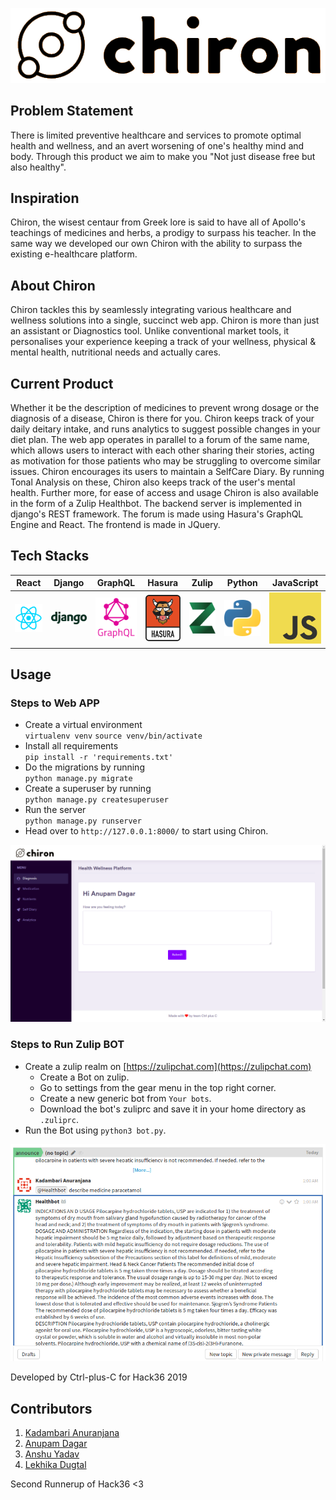 ![](./drug/static/chiron.png)

## Problem Statement
There is limited preventive healthcare and services to promote optimal health and wellness, and an avert worsening of one's healthy mind and body. Through this product we aim to make you "Not just disease free but also healthy".

## Inspiration
Chiron, the wisest centaur from Greek lore is said to have all of Apollo's teachings of medicines and herbs, a prodigy to surpass his teacher. In the same way we developed our own Chiron with the ability to surpass the existing e-healthcare platform.

## About Chiron
Chiron tackles this by seamlessly integrating various healthcare and wellness solutions into a single, succinct web app. Chiron is more than just an assistant or Diagnostics tool. Unlike conventional market tools, it personalises your experience keeping a track of your wellness, physical & mental health, nutritional needs and actually cares.

## Current Product
Whether it be the description of medicines to prevent wrong dosage or the diagnosis of a disease, Chiron is there for you. Chiron keeps track of your daily deitary intake, and runs analytics to suggest possible changes in your diet plan. The web app operates in parallel to a forum of the same name, which allows users to interact with each other sharing their stories, acting as motivation for those patients who may be struggling to overcome similar issues. Chiron encourages its users to maintain a SelfCare Diary. By running Tonal Analysis on these, Chiron also keeps track of the user's mental health. Further more, for ease of access and usage Chiron is also available in the form of a Zulip Healthbot. The backend server is implemented in django's REST framework. The forum is made using Hasura's GraphQL Engine and React. The frontend is made in JQuery.

## Tech Stacks
React|Django|GraphQL|Hasura|Zulip|Python|JavaScript|
:---:|:----:|:-----:|:----:|:---:|:----:|:--------:|
![](./Images/react.png)|![](./Images/django.png)|![](./Images/graphql.png)|![](./Images/hasura.png)|![](./Images/zulip.png)|![](./Images/python.png)|![](./Images/JavaScript.png)|

## Usage
 ### Steps to Web APP
* Create a virtual environment  
`virtualenv venv`
`source venv/bin/activate`
* Install all requirements  
`pip install -r 'requirements.txt'`
* Do the migrations by running  
`python manage.py migrate`
* Create a superuser by running  
`python manage.py createsuperuser`
* Run the server  
`python manage.py runserver`
* Head over to `http://127.0.0.1:8000/` to start using Chiron.

![](./Images/home.png)

 ### Steps to Run Zulip BOT
* Create a zulip realm on [https://zulipchat.com](https://zulipchat.com)
    - Create a Bot on zulip.
    - Go to settings from the gear menu in the top right corner.
    - Create a new generic bot from `Your bots`.
    - Download the bot's zuliprc and save it in your home directory as `.zuliprc`.
* Run the Bot using `python3 bot.py`.

![](./Images/zulip2.png)


Developed by Ctrl-plus-C for Hack36 2019
## Contributors
1. [Kadambari Anuranjana](https://github.com/Aotoge)
2. [Anupam Dagar](https://github.com/Anupam-dagar)
3. [Anshu Yadav](https://github.com/Anshu-ros)
4. [Lekhika Dugtal](https://github.com/CleverFool77)

Second Runnerup of Hack36 <3
